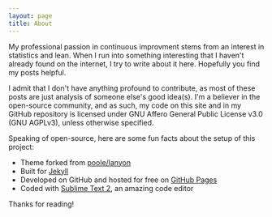 ```yaml
---
layout: page
title: About
---
```

My professional passion in continuous improvment stems from an interest in statistics and lean. When I run into something interesting that I haven't already found on the internet, I try to write about it here. Hopefully you find my posts helpful.

I admit that I don't have anything profound to contribute, as most of these posts are just analysis of someone else's good idea(s). I'm a believer in the open-source community, and as such, my code on this site and in my GitHub repository is licensed under GNU Affero General Public License v3.0 (GNU AGPLv3), unless otherwise specified.


Speaking of open-source, here are some fun facts about the setup of this project:

* Theme forked from [poole/lanyon](https://github.com/poole/lanyon)
* Built for [Jekyll](http://jekyllrb.com)
* Developed on GitHub and hosted for free on [GitHub Pages](https://pages.github.com)
* Coded with [Sublime Text 2](http://sublimetext.com), an amazing code editor

Thanks for reading!
